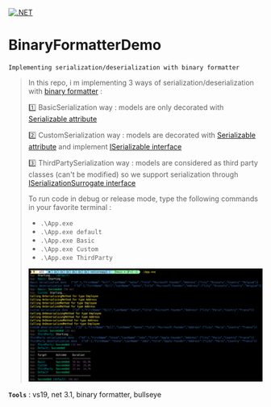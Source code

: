 [![.NET](https://github.com/aimenux/BinaryFormatterDemo/actions/workflows/ci.yml/badge.svg)](https://github.com/aimenux/BinaryFormatterDemo/actions/workflows/ci.yml)

# BinaryFormatterDemo
```
Implementing serialization/deserialization with binary formatter
```

> In this repo, i m implementing 3 ways of serialization/deserialization with [binary formatter](https://docs.microsoft.com/en-us/dotnet/api/system.runtime.serialization.formatters.binary.binaryformatter) :
>
> :one: BasicSerialization way : models are only decorated with [Serializable attribute](https://docs.microsoft.com/en-us/dotnet/api/system.serializableattribute)
>
> :two: CustomSerialization way : models are decorated with [Serializable attribute](https://docs.microsoft.com/en-us/dotnet/api/system.serializableattribute) and implement [ISerializable interface](https://docs.microsoft.com/en-us/dotnet/api/system.runtime.serialization.iserializable)
>
> :three: ThirdPartySerialization way : models are considered as third party classes (can't be modified) so we support serialization through [ISerializationSurrogate interface](https://docs.microsoft.com/en-us/dotnet/api/system.runtime.serialization.iserializationsurrogate)
>
> To run code in debug or release mode, type the following commands in your favorite terminal : 
> - `.\App.exe`
> - `.\App.exe default`
> - `.\App.exe Basic`
> - `.\App.exe Custom`
> - `.\App.exe ThirdParty`
>
>
> ![BinaryFormatterDemoScreen](Screenshots/BinaryFormatterDemoScreen.png)
>

**`Tools`** : vs19, net 3.1, binary formatter, bullseye
